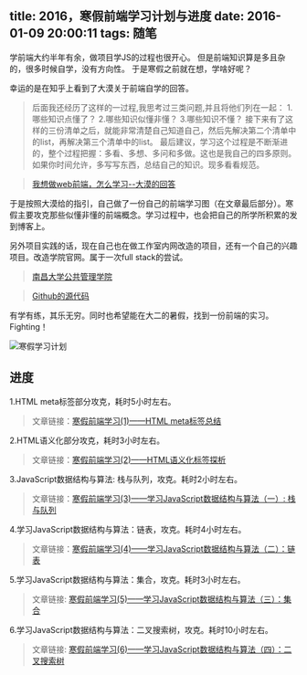 title: 2016，寒假前端学习计划与进度
date: 2016-01-09 20:00:11
tags: 随笔
---
学前端大约半年有余，做项目学JS的过程也很开心。
但是前端知识算是多且杂的，很多时候自学，没有方向性。
于是寒假之前就在想，学啥好呢？

幸运的是在知乎上看到了大漠关于前端自学的回答。
> 后面我还经历了这样的一过程,我思考过三类问题,并且将他们列在一起：
1.哪些知识点懂了？
2.哪些知识似懂非懂？
3.哪些知识不懂？
接下来有了这样的三份清单之后，就能非常清楚自己知道自己，然后先解决第二个清单中的list，再解决第三个清单中的list。
最后建议，学习这个过程是不断渐进的，整个过程把握：多看、多想、多问和多做。这也是我自己的四多原则。如果你时间允许，多写写东西，总结自己的知识。现多看看规范。

> [我想做web前端，怎么学习--大漠的回答](https://www.zhihu.com/question/29236821/answer/43823443)

于是按照大漠给的指引，自己做了一份自己的前端学习图（在文章最后部分）。寒假主要攻克那些似懂非懂的前端概念。学习过程中，也会把自己的所学所积累的发到博客上。

另外项目实践的话，现在自己也在做工作室内网改造的项目，还有一个自己的兴趣项目。改造学院官网。属于一次full stack的尝试。

> [南昌大学公共管理学院](http://www.ncuhr.win) 

> [Github的源代码](https://github.com/Lxxyx/NcuSpm)

有学有练，其乐无穷。同时也希望能在大二的暑假，找到一份前端的实习。
Fighting！

![寒假学习计划](http://7xoxxe.com1.z0.glb.clouddn.com/%E4%BC%BC%E6%87%82%E9%9D%9E%E6%87%82.png)

## 进度
1.HTML meta标签部分攻克，耗时5小时左右。

> 文章链接：[寒假前端学习(1)——HTML meta标签总结](http://t.cn/R4CLliz)

2.HTML语义化部分攻克，耗时3小时左右。

> 文章链接：[寒假前端学习(2)——HTML语义化标签探析](http://t.cn/R4N6aNO)

3.JavaScript数据结构与算法: 栈与队列，攻克。耗时2小时左右。

> 文章链接：[寒假前端学习(3)——学习JavaScript数据结构与算法（一）: 栈与队列](http://t.cn/R4Op9cq)

4.学习JavaScript数据结构与算法：链表，攻克。耗时4小时左右。

> 文章链接：[寒假前端学习(4)——学习JavaScript数据结构与算法（二）：链表](http://t.cn/R4W3y3X)

5.学习JavaScript数据结构与算法：集合，攻克。耗时3小时左右。

> 文章链接: [寒假前端学习(5)——学习JavaScript数据结构与算法（三）：集合](http://t.cn/R4jLf0o)

6.学习JavaScript数据结构与算法：二叉搜索树，攻克。耗时10小时左右。

> 文章链接: [寒假前端学习(6)——学习JavaScript数据结构与算法（四）：二叉搜索树](http://t.cn/R4QbVOg)

